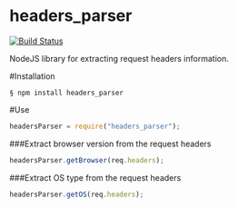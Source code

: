 headers_parser
==============

[![Build Status](https://secure.travis-ci.org/doomhz/headers_parser.png)](http://travis-ci.org/doomhz/headers_parser)

NodeJS library for extracting request headers information.

#Installation

    § npm install headers_parser

#Use

```javascript
headersParser = require("headers_parser");
```

###Extract browser version from the request headers

```javascript
headersParser.getBrowser(req.headers);
```

###Extract OS type from the request headers

```javascript
headersParser.getOS(req.headers);
```
